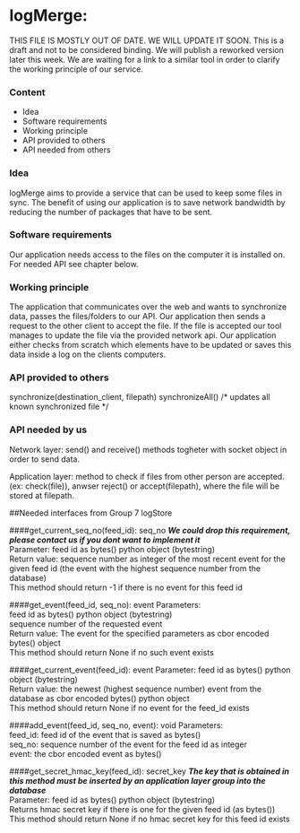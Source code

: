 # logMerge: 

THIS FILE IS MOSTLY OUT OF DATE. WE WILL UPDATE IT SOON.
This is a draft and not to be considered binding.
We will publish a reworked version later this week.
We are waiting for a link to a similar tool in order to clarify the working principle of our service.

### Content

* Idea
* Software requirements
* Working principle
* API provided to others
* API needed from others

### Idea

logMerge aims to provide a service that can be used to keep some files in sync.
The benefit of using our application is to save network bandwidth by reducing the number of packages that have to be sent.

### Software requirements

Our application needs access to the files on the computer it is installed on.
For needed API see chapter below.

### Working principle

The application that communicates over the web and wants to synchronize data, passes the files/folders to our API.
Our application then sends a request to the other client to accept the file. If the file is accepted our tool manages to update the file via the provided network api.
Our application either checks from scratch which elements have to be updated or saves this data inside a log on the clients computers.

### API provided to others

synchronize(destination_client, filepath)
synchronizeAll() /* updates all known synchronized file */

### API needed by us

Network layer: send() and receive() methods togheter with socket object in order to send data.

Application layer: method to check if files from other person are accepted. (ex: check(file)), anwser reject() or accept(filepath), where the file will be stored at filepath.

##Needed interfaces from Group 7 logStore

####get_current_seq_no(feed_id): seq_no 
***We could drop this requirement, please contact us if you dont want to implement it***<br>
Parameter: feed id as bytes() python object (bytestring)<br>
Return value: sequence number as integer of the most recent event for the given feed id (the event with the highest sequence number from the database)<br>
This method should return -1 if there is no event for this feed id

####get_event(feed_id, seq_no): event
Parameters:<br> 
feed id as bytes() python object (bytestring)<br>
sequence number of the requested event<br>
Return value: The event for the specified parameters as cbor encoded bytes() object<br>
This method should return None if no such event exists

####get_current_event(feed_id): event
Parameter: feed id as bytes() python object (bytestring)<br>
Return value: the newest (highest sequence number) event from the database as cbor encoded bytes() python object<br>
This method should return None if no event for the feed_id exists

####add_event(feed_id, seq_no, event): void
Parameters:<br>
feed_id: feed id of the event that is saved as bytes()<br>
seq_no: sequence number of the event for the feed id as integer<br>
event: the cbor encoded event as bytes() 

####get_secret_hmac_key(feed_id): secret_key
***The key that is obtained in this method must be inserted by an application layer group into the database***<br>
Parameter: feed id as bytes() python object (bytestring)<br>
Returns hmac secret key if there is one for the given feed id (as bytes())<br>
This method should return None if no hmac secret key for this feed id exists

